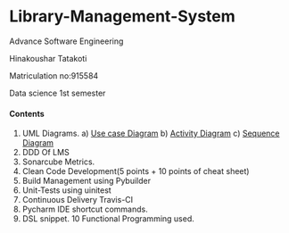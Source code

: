 # Library-Management-System

Advance Software Engineering

Hinakoushar Tatakoti

Matriculation no:915584

Data science 1st semester

#### Contents
1) UML Diagrams.
      a) [Use case Diagram](https://github.com/Hinakoushar-Tatakoti/Library-Management-System/blob/main/images/Use_case.png)
      b) [Activity Diagram]()
      c) [Sequence Diagram]()
2) DDD Of LMS
3) Sonarcube Metrics.
4) Clean Code Development(5 points  + 10 points of cheat sheet)
5) Build Management using Pybuilder
6) Unit-Tests  using uinitest
7) Continuous Delivery Travis-CI
8) Pycharm IDE shortcut commands.
9) DSL snippet.
10 Functional Programming used.